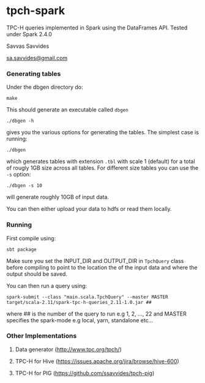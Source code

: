 # tpch-spark

TPC-H queries implemented in Spark using the DataFrames API.
Tested under Spark 2.4.0

Savvas Savvides

sa.savvides@gmail.com


### Generating tables

Under the dbgen directory do:
```
make
```

This should generate an executable called `dbgen`
```
./dbgen -h
```

gives you the various options for generating the tables. The simplest case is running:
```
./dbgen
```
which generates tables with extension `.tbl` with scale 1 (default) for a total of rougly 1GB size across all tables. For different size tables you can use the `-s` option:
```
./dbgen -s 10
```
will generate roughly 10GB of input data.

You can then either upload your data to hdfs or read them locally.

### Running

First compile using:

```
sbt package
```

Make sure you set the INPUT_DIR and OUTPUT_DIR in `TpchQuery` class before compiling to point to the
location the of the input data and where the output should be saved.

You can then run a query using:

```
spark-submit --class "main.scala.TpchQuery" --master MASTER target/scala-2.11/spark-tpc-h-queries_2.11-1.0.jar ##
```

where ## is the number of the query to run e.g 1, 2, ..., 22
and MASTER specifies the spark-mode e.g local, yarn, standalone etc...



### Other Implementations

1. Data generator (http://www.tpc.org/tpch/)

2. TPC-H for Hive (https://issues.apache.org/jira/browse/hive-600)

3. TPC-H for PIG (https://github.com/ssavvides/tpch-pig)
